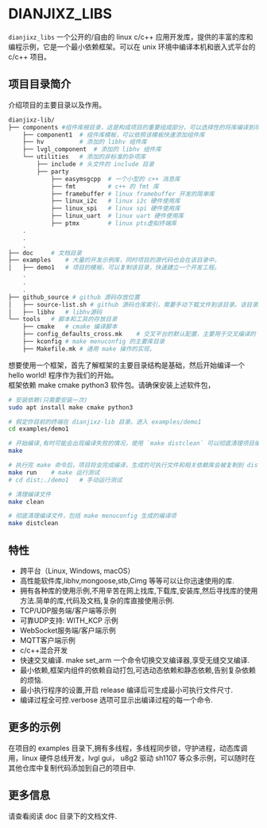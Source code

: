 # DIANJIXZ_LIBS

`dianjixz_libs` 一个公开的/自由的 linux c/c++ 应用开发库，提供的丰富的库和编程示例，它是一个最小依赖框架。可以在 unix 环境中编译本机和嵌入式平台的 c/c++ 项目。

## 项目目录简介

介绍项目的主要目录以及作用。

``` bash
dianjixz-lib/
├── components #组件库根目录，这是构成项目的重要组成部分，可以选择性的将库编译到项目中去，从而达到最小依赖和最小可执行文件体积。
    ├── component1  # 组件库模板，可以依照该模板快速添加组件库
    ├── hv          # 添加的 libhv 组件库
    ├── lvgl_component  # 添加的 libhv 组件库
    └── utilities   # 添加的非标准的杂项库
        ├── include # 头文件的 include 目录
        ├── party
            ├── easymsgcpp  # 一个小型的 c++ 消息库
            ├── fmt         # c++ 的 fmt 库
            ├── framebuffer # linux framebuffer 开发的简单库
            ├── linux_i2c   # linux i2c 硬件使用库
            ├── linux_spi   # linux spi 硬件使用库
            ├── linux_uart  # linux uart 硬件使用库
            ├── ptmx        # linux pts虚拟终端库
    .
    .
    .
├── doc     # 文档目录
├── examples    # 大量的开发示例库，同时项目的源代码也会在该目录中。
│   ├── demo1   # 项目的模板，可以复制该目录，快速建立一个开发工程。
    .
    .
    .
├── github_source # github 源码存放位置
│   ├── source-list.sh # github 源码仓库索引，需要手动下载文件到该目录。该目录除了 source-list.sh 文件外，其他的文件不会被纳入仓库的记录范围。
│   ├── libhv   # libhv源码
└── tools   # 脚本和工具的存放目录
    ├── cmake   # cmake 编译脚本
    ├── config_defaults_cross.mk    # 交叉平台的默认配置，主要用于交叉编译的 sdk 设置。
    ├── kconfig # make menuconfig 的主要库目录
    ├── Makefile.mk # 通用 make 操作的实现。
```

想要使用一个框架，首先了解框架的主要目录结构是基础，然后开始编译一个 hello world! 程序作为我们的开始。  
框架依赖 make cmake python3 软件包。请确保安装上述软件包，
``` bash
# 安装依赖(只需要安装一次)
sudo apt install make cmake python3

# 假定你目前的终端在 dianjixz-lib 目录。进入 examples/demo1
cd examples/demo1

# 开始编译,有时可能会出现编译失败的情况，使用 `make distclean` 可以彻底清理项目编译文件。
make

# 执行完 make 命令后，项目将会完成编译，生成的可执行文件和相关依赖库会被复制到 dist 目录向。可以选择 make 运行或者手动运行
make run    # make 运行测试
# cd dist;./demo1   # 手动运行测试

# 清理编译文件
make clean

# 彻底清理编译文件，包括 make menuconfig 生成的编译项
make distclean
```

## 特性

- 跨平台（Linux, Windows, macOS）
- 高性能软件库,libhv,mongoose,stb,Cimg 等等可以让你迅速使用的库.
- 拥有各种库的使用示例,不用辛苦在网上找库,下载库,安装库,然后寻找库的使用方法.简单的库,代码及文档,复杂的库直接使用示例.
- TCP/UDP服务端/客户端等示例
- 可靠UDP支持: WITH_KCP 示例
- WebSocket服务端/客户端示例
- MQTT客户端示例
- c/c++混合开发
- 快速交叉编译. make set_arm 一个命令切换交叉编译器,享受无缝交叉编译.
- 最小依赖,框架内组件的依赖自动打包,可选动态依赖和静态依赖,告别复杂依赖的烦恼.
- 最小执行程序的设置,开启 release 编译后可生成最小可执行文件尺寸.
- 编译过程全可控.verbose 选项可显示出编译过程的每一个命令. 


## 更多的示例

在项目的 examples 目录下,拥有多线程，多线程同步锁，守护进程，动态库调用，linux 硬件总线开发，lvgl gui， u8g2 驱动 sh1107 等众多示例，可以随时在其他仓库中复制代码添加到自己的项目中.


## 更多信息

请查看阅读 doc 目录下的文档文件.